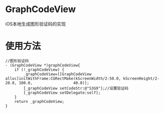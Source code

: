 # GraphCodeView
iOS本地生成图形验证码的实现

# 使用方法
    //图形验证码
    - (GraphCodeView *)graphCodeView{
        if (!_graphCodeView) {
            _graphCodeView=[[GraphCodeView alloc]initWithFrame:CGRectMake(kScreenWidth/2-50.0, kScreenHeight/2-20.0, 100.0,                  40.0)];
            [_graphCodeView setCodeStr:@"S3G9"];//设置验证码
            [_graphCodeView setDelegate:self];
        }
        return _graphCodeView;
    }
